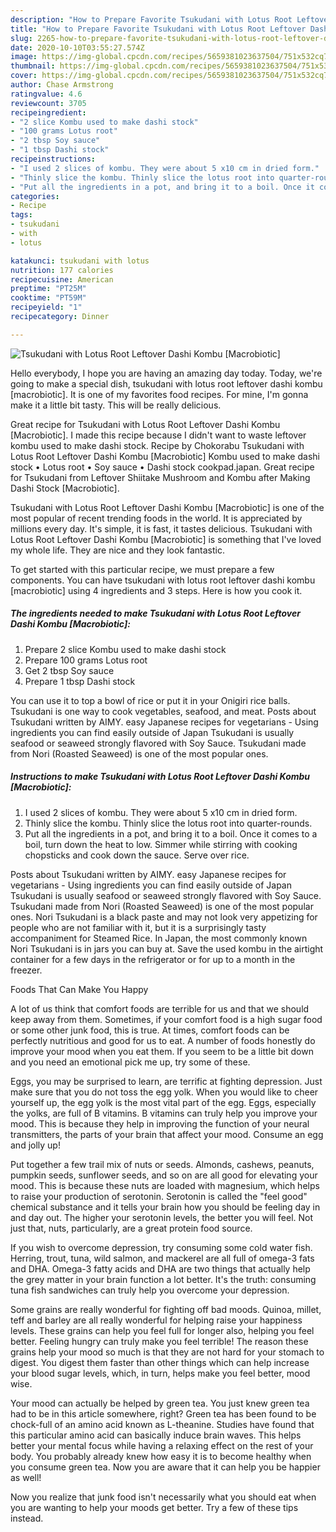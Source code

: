 ```yaml
---
description: "How to Prepare Favorite Tsukudani with Lotus Root Leftover Dashi Kombu [Macrobiotic]"
title: "How to Prepare Favorite Tsukudani with Lotus Root Leftover Dashi Kombu [Macrobiotic]"
slug: 2265-how-to-prepare-favorite-tsukudani-with-lotus-root-leftover-dashi-kombu-macrobiotic
date: 2020-10-10T03:55:27.574Z
image: https://img-global.cpcdn.com/recipes/5659381023637504/751x532cq70/tsukudani-with-lotus-root-leftover-dashi-kombu-macrobiotic-recipe-main-photo.jpg
thumbnail: https://img-global.cpcdn.com/recipes/5659381023637504/751x532cq70/tsukudani-with-lotus-root-leftover-dashi-kombu-macrobiotic-recipe-main-photo.jpg
cover: https://img-global.cpcdn.com/recipes/5659381023637504/751x532cq70/tsukudani-with-lotus-root-leftover-dashi-kombu-macrobiotic-recipe-main-photo.jpg
author: Chase Armstrong
ratingvalue: 4.6
reviewcount: 3705
recipeingredient:
- "2 slice Kombu used to make dashi stock"
- "100 grams Lotus root"
- "2 tbsp Soy sauce"
- "1 tbsp Dashi stock"
recipeinstructions:
- "I used 2 slices of kombu. They were about 5 x10 cm in dried form."
- "Thinly slice the kombu. Thinly slice the lotus root into quarter-rounds."
- "Put all the ingredients in a pot, and bring it to a boil. Once it comes to a boil, turn down the heat to low. Simmer while stirring with cooking chopsticks and cook down the sauce. Serve over rice."
categories:
- Recipe
tags:
- tsukudani
- with
- lotus

katakunci: tsukudani with lotus 
nutrition: 177 calories
recipecuisine: American
preptime: "PT25M"
cooktime: "PT59M"
recipeyield: "1"
recipecategory: Dinner

---
```



![Tsukudani with Lotus Root Leftover Dashi Kombu [Macrobiotic]](https://img-global.cpcdn.com/recipes/5659381023637504/751x532cq70/tsukudani-with-lotus-root-leftover-dashi-kombu-macrobiotic-recipe-main-photo.jpg)

Hello everybody, I hope you are having an amazing day today. Today, we're going to make a special dish, tsukudani with lotus root leftover dashi kombu [macrobiotic]. It is one of my favorites food recipes. For mine, I'm gonna make it a little bit tasty. This will be really delicious.

Great recipe for Tsukudani with Lotus Root Leftover Dashi Kombu [Macrobiotic]. I made this recipe because I didn&#39;t want to waste leftover kombu used to make dashi stock. Recipe by Chokorabu Tsukudani with Lotus Root Leftover Dashi Kombu [Macrobiotic] Kombu used to make dashi stock • Lotus root • Soy sauce • Dashi stock cookpad.japan. Great recipe for Tsukudani from Leftover Shiitake Mushroom and Kombu after Making Dashi Stock [Macrobiotic].

Tsukudani with Lotus Root Leftover Dashi Kombu [Macrobiotic] is one of the most popular of recent trending foods in the world. It is appreciated by millions every day. It's simple, it is fast, it tastes delicious. Tsukudani with Lotus Root Leftover Dashi Kombu [Macrobiotic] is something that I've loved my whole life. They are nice and they look fantastic.


To get started with this particular recipe, we must prepare a few components. You can have tsukudani with lotus root leftover dashi kombu [macrobiotic] using 4 ingredients and 3 steps. Here is how you cook it.

<!--inarticleads1-->

##### The ingredients needed to make Tsukudani with Lotus Root Leftover Dashi Kombu [Macrobiotic]:

1. Prepare 2 slice Kombu used to make dashi stock
1. Prepare 100 grams Lotus root
1. Get 2 tbsp Soy sauce
1. Prepare 1 tbsp Dashi stock


You can use it to top a bowl of rice or put it in your Onigiri rice balls. Tsukudani is one way to cook vegetables, seafood, and meat. Posts about Tsukudani written by AIMY. easy Japanese recipes for vegetarians - Using ingredients you can find easily outside of Japan Tsukudani is usually seafood or seaweed strongly flavored with Soy Sauce. Tsukudani made from Nori (Roasted Seaweed) is one of the most popular ones. 

<!--inarticleads2-->

##### Instructions to make Tsukudani with Lotus Root Leftover Dashi Kombu [Macrobiotic]:

1. I used 2 slices of kombu. They were about 5 x10 cm in dried form.
1. Thinly slice the kombu. Thinly slice the lotus root into quarter-rounds.
1. Put all the ingredients in a pot, and bring it to a boil. Once it comes to a boil, turn down the heat to low. Simmer while stirring with cooking chopsticks and cook down the sauce. Serve over rice.


Posts about Tsukudani written by AIMY. easy Japanese recipes for vegetarians - Using ingredients you can find easily outside of Japan Tsukudani is usually seafood or seaweed strongly flavored with Soy Sauce. Tsukudani made from Nori (Roasted Seaweed) is one of the most popular ones. Nori Tsukudani is a black paste and may not look very appetizing for people who are not familiar with it, but it is a surprisingly tasty accompaniment for Steamed Rice. In Japan, the most commonly known Nori Tsukudani is in jars you can buy at. Save the used kombu in the airtight container for a few days in the refrigerator or for up to a month in the freezer. 

Foods That Can Make You Happy


A lot of us think that comfort foods are terrible for us and that we should keep away from them. Sometimes, if your comfort food is a high sugar food or some other junk food, this is true. At times, comfort foods can be perfectly nutritious and good for us to eat. A number of foods honestly do improve your mood when you eat them. If you seem to be a little bit down and you need an emotional pick me up, try some of these.

Eggs, you may be surprised to learn, are terrific at fighting depression. Just make sure that you do not toss the egg yolk. When you would like to cheer yourself up, the egg yolk is the most vital part of the egg. Eggs, especially the yolks, are full of B vitamins. B vitamins can truly help you improve your mood. This is because they help in improving the function of your neural transmitters, the parts of your brain that affect your mood. Consume an egg and jolly up!

Put together a few trail mix of nuts or seeds. Almonds, cashews, peanuts, pumpkin seeds, sunflower seeds, and so on are all good for elevating your mood. This is because these nuts are loaded with magnesium, which helps to raise your production of serotonin. Serotonin is called the "feel good" chemical substance and it tells your brain how you should be feeling day in and day out. The higher your serotonin levels, the better you will feel. Not just that, nuts, particularly, are a great protein food source.

If you wish to overcome depression, try consuming some cold water fish. Herring, trout, tuna, wild salmon, and mackerel are all full of omega-3 fats and DHA. Omega-3 fatty acids and DHA are two things that actually help the grey matter in your brain function a lot better. It's the truth: consuming tuna fish sandwiches can truly help you overcome your depression. 

Some grains are really wonderful for fighting off bad moods. Quinoa, millet, teff and barley are all really wonderful for helping raise your happiness levels. These grains can help you feel full for longer also, helping you feel better. Feeling hungry can truly make you feel terrible! The reason these grains help your mood so much is that they are not hard for your stomach to digest. You digest them faster than other things which can help increase your blood sugar levels, which, in turn, helps make you feel better, mood wise.

Your mood can actually be helped by green tea. You just knew green tea had to be in this article somewhere, right? Green tea has been found to be chock-full of an amino acid known as L-theanine. Studies have found that this particular amino acid can basically induce brain waves. This helps better your mental focus while having a relaxing effect on the rest of your body. You probably already knew how easy it is to become healthy when you consume green tea. Now you are aware that it can help you be happier as well!

Now you realize that junk food isn't necessarily what you should eat when you are wanting to help your moods get better. Try  a few  of  these  tips  instead.

